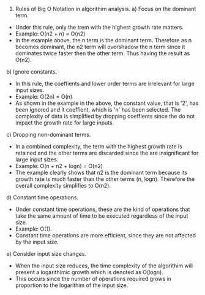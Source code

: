1) Rules of Big O Notation in algorithim analysis.
a) Focus on the dominant term.
- Under this rule, only the trem with the highest growth rate matters.
- Example: O(n2 + n) = O(n2)
- In the example above, the n term is the dominant term. Therefore as n becomes dominant, the n2 term will overshadow the n term since it dominates twice faster then the other term. Thus having the result as O(n2).

b) Ignore constants. 
- In this rule, the coeffients and lower order terms are irrelevant for large input sizes.
- Example: O(2n) = O(n)
- As shown in the example in the above, the constant value, that is '2', has been ignored and it coeffient, which is 'n' has been selected. The complexity of data is simplified by dropping coeffients since the do not impact the growth rate for large inputs.

c) Dropping non-dominant terms.
- In a combined complexity, the term with the highest growth rate is retained and the other terms are discarded since the are insignificant for large input sizes.
- Example: O(n + n2 + logn) = O(n2)
- The example clearly shows that n2 is the dominant term because its growth rate is much faster than the other terms (n, logn). Therefore the overall complexity simplifies to O(n2).

d) Constant time operations.
- Under constant time operations, these are the kind of operations that take the same amount of time to be executed regardless of the input size.
- Example: O(1).
- Constant time operations are more efficient, since they are not affected by the input size.

e) Consider input size changes.
- When the input size reduces, the time complexity of the algorithim will present a logarithimic growth which is denoted as O(logn).
- This occurs since the number of operations required grows in proportion to the logarithim of the input size.
  
